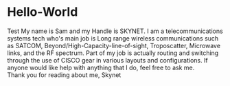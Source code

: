# Hello-World
Test
 My name is Sam and my Handle is SKYNET. 
 I am a telecommunications systems tech who's main job is Long range wireless communications such as SATCOM, Beyond/High-Capacity-line-of-sight, Troposcatter, Microwave links, and the RF spectrum. 
 Part of my job is actually routing and switching through the use of CISCO gear in various layouts and configurations. 
 If anyone would like help with anything that I do, feel free to ask me.      
 Thank you for reading about me,
 Skynet

